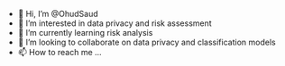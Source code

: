 - 👋 Hi, I’m @OhudSaud
- 👀 I’m interested in data privacy and risk assessment
- 🌱 I’m currently learning risk analysis
- 💞️ I’m looking to collaborate on data privacy and classification models
- 📫 How to reach me ...

<!---
OhudSaud/OhudSaud is a ✨ special ✨ repository because its `README.md` (this file) appears on your GitHub profile.
You can click the Preview link to take a look at your changes.
--->
